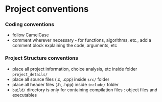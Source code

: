 # Project conventions

### Coding conventions
- follow CamelCase
- comment wherever necessary - for functions, algorithms, etc., add a comment block explaining the code, arguments, etc

### Project Structure conventions
- place all project information, choice analysis, etc inside folder `project_details/` 
- place all source files (.c, .cpp) inside `src/` folder
- place all header files (.h, .hpp) inside `include/` folder
- `build/` directory is only for containing compilation files : object files and executables
